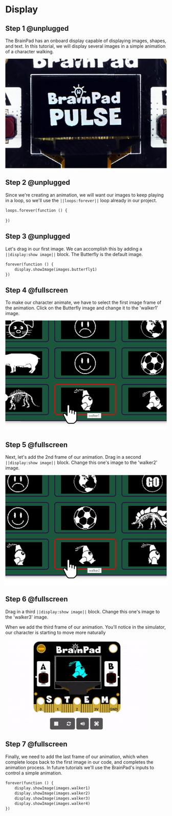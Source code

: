 # Display

## Step 1 @unplugged

The BrainPad has an onboard display capable of displaying images, shapes, and text. In this tutorial, we will display several images in a simple animation of a character walking. 

![BrainPad buzzer image](docs/static/images/display.jpg)

## Step 2 @unplugged

Since we're creating an animation, we will want our images to keep playing in a loop, so we'll use the  ``||loops:forever||`` loop already in our project. 

```blocks
loops.forever(function () {
    
})
```
## Step 3 @unplugged

Let's drag in our first image. We can accomplish this by adding a ``||display:show image||`` block. The Butterfly is the default image.

```blocks
forever(function () {
    display.showImage(images.butterfly1)
})
```

## Step 4 @fullscreen

To make our character animate, we have to select the first image frame of the animation. Click on the Butterfly image and change it to the 'walker1' image.

![BrainPad buzzer image](docs/static/images/selectframe1.jpg)

## Step 5 @fullscreen

Next, let's add the 2nd frame of our animation. Drag in a second ``||display:show image||`` block. Change this one's image to the 'walker2' image. 

![BrainPad buzzer image](docs/static/images/selectframe2.jpg)

## Step 6 @fullscreen

Drag in a third ``||display:show image||`` block. Change this one's image to the 'walker3' image. 

When we add the third frame of our animation. You'll notice in the simulator, our character is starting to move more naturally 

![BrainPad buzzer image](docs/static/images/animation.gif)

## Step 7 @fullscreen

Finally, we need to add the last frame of our animation, which when complete loops back to the first image in our code, and completes the animation process. In future tutorials we'll use the BrainPad's inputs to control a simple animation. 

```blocks
forever(function () {
    display.showImage(images.walker1)
    display.showImage(images.walker2)
    display.showImage(images.walker3)
    display.showImage(images.walker4)
})
```

